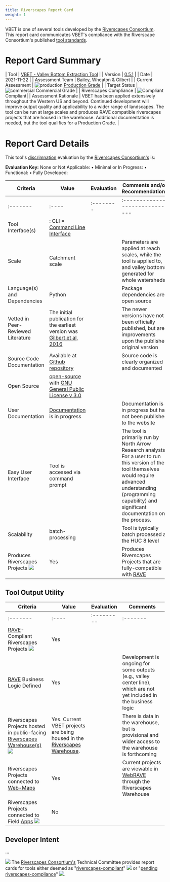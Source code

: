 ```yaml
---
title: Riverscapes Report Card
weight: 1
---
```


VBET is one of several tools developed by the [Riverscapes Consortium](https://riverscapes.xyz). This report card communicates VBET's compliance with the Riverscape Consortium's published [tool standards](https://riverscapes.xyz/Tools).

# Report Card Summary

| Tool | [VBET - Valley Bottom Extraction Tool](https://tools.riverscapes.xyz/vbet) |
| Version | [0.5.1](https://github.com/Riverscapes/riverscapes-tools/tree/master/packages/brat) |
| Date | 2021-11-22 |
| Assessment Team | Bailey, Wheaton & Gilbert |
| Current Assessment | ![production](https://raw.githubusercontent.com/Riverscapes/riverscapes-website/master/assets/images/tools/grade/TRL_6_32p.png) [Production Grade](http://brat.riverscapes.xyz/Tools#tool-status) |
| Target Status | ![commercial](https://raw.githubusercontent.com/Riverscapes/riverscapes-website/master/assets/images/tools/grade/TRL_7_32p.png) Commercial Grade |
| Riverscapes Compliance | ![Compliant](https://riverscapes.xyz/assets/images/rc/RiverscapesCompliant_24.png) Compliant|
| Assessment Rationale | VBET has been applied extensively throughout the Western US and beyond. Continued development will improve output quality and applicability to a wider range of landscapes. The tool can be run at large scales and produces RAVE compatible riverscapes projects that are housed in the warehouse. Additional documentation is needed, but the tool qualifies for a Production Grade. |


# Report Card Details

This tool's [discrimnation](https://riverscapes.xyz/Tools/#model-discrimination) evaluation by the [Riverscapes Consortium's](https://riverscapes.xyz) is:

**Evaluation Key:**
None or Not Applicable: <i class="fa fa-battery-empty" aria-hidden="true"></i> •
Minimal or In Progress: <i class="fa fa-battery-quarter" aria-hidden="true"></i> •
Functional: <i class="fa fa-battery-half" aria-hidden="true"></i> •
Fully Developed: <i class="fa fa-battery-full" aria-hidden="true"></i>  

| Criteria | Value | Evaluation | Comments and/or Recommendations |
|----------|-------|------------|---------------------------------|
| :------- | :---- | :--------  | :------------------------------ |
| Tool Interface(s) | <i class="fa fa-terminal" aria-hidden="true"></i> : CLI = [Command Line Interface](https://en.wikipedia.org/wiki/Command-line_interface) | <i class="fa fa-battery-full" aria-hidden="true"></i> |  |
| Scale | Catchment scale | <i class="fa fa-battery-full" aria-hidden="true"></i> | Parameters are applied at reach scales, while the tool is applied to, and valley bottoms generated for whole watersheds |
| Language(s) and Dependencies | Python | <i class="fa fa-battery-full" aria-hidden="true"></i> | Package dependencies are open source |
| Vetted in Peer-Reviewed Literature | The initial publication for the earliest version was [Gilbert et al, 2016](https://www.sciencedirect.com/science/article/pii/S0098300416301935?casa_token=30MuqKWJb_sAAAAA:5PH7YWnUUGUKaaBhJGnE44uJqXq_hU8z6TUHkGrEU3WL4B4T0nj9bslVTTIKsl-cyPF67EdIUDc) | <i class="fa fa-battery-half" aria-hidden="true"></i> | The newer versions have not been officially published, but are improvements upon the published original version |
| Source Code Documentation | Available at [Github repository](https://github.com/Riverscapes/riverscaps-tools/vbet)<i class="fa fa-github" aria-hidden="true"></i> | <i class="fa fa-battery-full" aria-hidden="true"></i> | Source code is clearly organized and documented |
| Open Source | [open-source](https://github.com/Riverscapes/riverscaps-tools/rscontext) <i class="fa fa-github" aria-hidden="true"></i> with [GNU General Public License v 3.0](https://github.com/Riverscapes/riverscapes-tools/blob/master/LICENSE) | <i class="fa fa-battery-full" aria-hidden="true"></i> | |
| User Documentation | [Documentation](http://tools.riverscapes.xyz/vbet/) is in progress | <i class="fa fa-battery-quarter" aria-hidden="true"></i> | Documentation is in progress but has not been published to the website |
| Easy User Interface | Tool is accessed via command prompt | <i class="fa fa-battery-quarter" aria-hidden="true"></i> | The tool is primarily run by North Arrow Research analysts. For a user to run this version of the tool themselves would require advanced understanding (programming capability) and significant documentation on the process. |
| Scalability | batch-processing | <i class="fa fa-battery-full" aria-hidden="true"></i> | Tool is typically batch processed at the HUC 8 level |
| Produces Riverscapes Projects <img  src="https://riverscapes.xyz/assets/images/data/RiverscapesProject_24.png"> | Yes | <i class="fa fa-battery-full" aria-hidden="true"></i> | Produces Riverscapes Projects that are fully-compatible with [RAVE](https://rave.riverscapes.xyz) |

## Tool Output Utility

| Criteria | Value | Evaluation | Comments |
|----------|-------|------------|----------|
| :------- | :---- | :--------- | :------- |
| [RAVE](https://rave.riverscapes.xyz)- Compliant Riverscapes Projects <img  src="https://riverscapes.xyz/assets/images/data/RiverscapesProject_24.png"> | Yes | <i class="fa fa-battery-full" aria-hidden="true"></i> | |
| [RAVE](https://rave.riverscapes.xyz) Business Logic Defined | Yes | <i class="fa fa-battery-half" aria-hidden="true"></i> | Development is ongoing for some outputs (e.g., valley center line), which are not yet included in the business logic |
| Riverscapes Projects hosted in public-facing [Riverscapes Warehouse(s)](https://riverscapes.xyz/Data_Warehouses/#warehouse-explorer-concept) <img src="https://riverscapes.xyz/assets/images/data/RiverscapesWarehouseCloud_24.png"> | Yes. Current VBET projects are being housed in the [Riverscapes Warehouse](https://data.riverscapes.xyz). | <i class="fa fa-battery-half" aria-hidden="true"></i> | There is data in the warehouse, but is provisional and wider access to the warehouse is forthcoming |
| Riverscapes Projects connected to [Web-Maps](https://riverscapes.xyz/Data_Warehouses#web-maps) <i class="fa fa-map-o" aria-hidden="true"></i> | Yes | <i class="fa fa-battery-full" aria-hidden="true"></i> | Current projects are viewable in [WebRAVE](https://rave.riverscapes.xyz/Download/install_webrave.html) through the Riverscapes Warehouse |
| Riverscapes Projects connected to Field [Apps](https://riverscapes.xyz//Data_Warehouses#apps---pwas) <img src="http://riverscapes.xyz/assets/images/tools/PWA.png"> | No | <i class="fa fa-battery-empty" aria-hidden="true"></i> |  |

## Developer Intent
...

<a href="https://riverscapes.xyz"><img class="float-left" src="https://riverscapes.xyz/assets/images/rc/RiverscapesConsortium_Logo_Black_BHS_200w.png"></a>
The [Riverscapes Consortium's](https://riverscapes.xyz) Technical Committee provides report cards for tools either deemed as "[riverscapes-compliant](https://riverscapes.xyz/Tools/#riverscapes-compliant)" <img  src="https://riverscapes.xyz/assets/images/rc/RiverscapesCompliant_24.png"> or "[pending riverscapes-compliance](https://riverscapes.xyz/Tools/#tools-pending-riverscapes-compliance)" <img  src="https://riverscapes.xyz/assets/images/rc/RiverscapesCompliantPending_28.png">.
